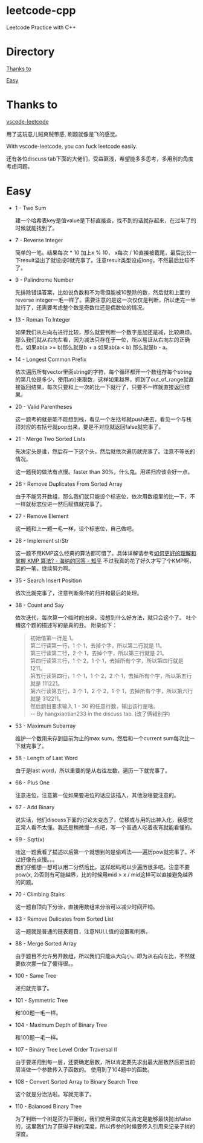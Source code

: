 # leetcode-cpp
Leetcode Practice with C++

# Directory
[Thanks to](#thanks-to)

[Easy](#easy)

# Thanks to
[vscode-leetcode](https://github.com/jdneo/vscode-leetcode)

用了这玩意儿贼爽贼带感, 刷题就像是飞的感觉。

With vscode-leetcode, you can fuck leetcode easily.

还有各位discuss tab下面的大佬们，受益匪浅，希望能多多思考，多用别的角度考虑问题。

# Easy

- 1 - Two Sum
    
    建一个哈希表key是值value是下标直接查，找不到的话就存起来，在过半了的时候就能找到了。

- 7 - Reverse Integer

    简单的一笔。结果每次 * 10 加上x % 10， x每次 / 10直接被截尾，最后比较一下result溢出了就设成0就完事了。注意result类型设成long，不然最后比较不了。

- 9 - Palindrome Number

    先排除错误答案，比如说负数和不为零但能被10整除的数，然后就和上面的reverse integer一毛一样了。需要注意的是这一次仅仅是判断，所以走完一半就行了，还需要考虑整个数是奇数位还是偶数位的情况。

- 13 - Roman To Integer

    如果我们从左向右进行比较，那么就要判断一个数字是加还是减，比较麻烦。那么我们就从右向左看，因为减法只存在于一位，所以易证从右向左的正确性。如果ab(a >= b)那么就是b + a 如果ab(a < b) 那么就是b - a。

- 14 - Longest Common Prefix

    依次遍历所有vector里面string的字符，每个循环都开一个数组存每个string的第几位是多少，使用at()来取数，这样如果越界，抓到了out_of_range就直接返回结果，每次只要和上一次的比一下就行了，只要不一样就直接返回结果。

- 20 - Valid Parentheses

    这一题考的就是能不能想到栈，看见一个左括号就push进去，看见一个与栈顶对应的右括号就pop出来，要是不对应就返回false就完事了。

- 21 - Merge Two Sorted Lists

    先决定头是谁，然后存一下这个头，然后就依次遍历就完事了。注意不等长的情况。

    这一题我的做法有点慢。faster than 30%，什么鬼。用递归应该会好一点。

- 26 - Remove Duplicates From Sorted Array

    由于不能另开数组，那么我们就只能设个标志位，依次用数组里的比一下，不一样就标志位进一然后赋值就完事了。

- 27 - Remove Element

    这一题和上一题一毛一样，设个标志位，自己做吧。

- 28 - Implement strStr

    这一题不用KMP这么经典的算法都可惜了。具体详解请参考[如何更好的理解和掌握 KMP 算法? - 海纳的回答 - 知乎](https://www.zhihu.com/question/21923021/answer/281346746)
    不过我真的花了好久才写了个KMP啊，菜的一笔，继续努力啊。

- 35 - Search Insert Position

    依次比就完事了，注意判断条件的归并和最后的处理。

- 38 - Count and Say

    依次迭代，每次算一个临时的出来，没想到什么好方法，就只会这个了。
    吐个槽这个题的描述写的是真的丑。
    附录如下：
    > 初始值第一行是 1。  
    > 第二行读第一行，1 个 1，去掉个字，所以第二行就是 11。  
    > 第三行读第二行，2 个 1，去掉个字，所以第三行就是 21。  
    > 第四行读第三行，1 个 2，1 个 1，去掉所有个字，所以第四行就是1211。  
    > 第五行读第四行，1 个 1，1 个 2，2 个 1，去掉所有个字，所以第五行就是 111221。  
    > 第六行读第五行，3 个 1，2 个 2，1 个 1，去掉所有个字，所以第六行就是 312211。  
    > 然后题目要求输入 1 - 30 的任意行数，输出该行是啥。  
    > -- By hangxiaotian233 in the discuss tab. (改了俩错别字)

- 53 - Maximum Subarray

    维护一个数用来存到目前为止的max sum，然后和一个current sum每次比一下就完事了。

- 58 - Length of Last Word

    由于是last word，所以重要的是从右往左数，遍历一下就完事了。

- 66 - Plus One

    注意进位，注意第一位如果要进位的话应该插入，其他没啥要注意的。

- 67 - Add Binary

    说实话，他们discuss下面的讨论太变态了，位移或与用的出神入化，我感觉正常人看不太懂。我还是稍微慢一点吧，写一个普通人吃着夜宵就能看懂的。

- 69 - Sqrt(x)

    哇这一题我看了描述以后第一个就想到的是偷鸡法——遍历pow就完事了。不过好像有点慢。。。  
    我们仔细想一想可以用二分然后比，这样起码可以少遍历很多吧。注意不要pow(x, 2)否则有可能越界，比的时候用mid > x / mid这样可以直接避免越界的问题。

- 70 - Climbing Stairs

    这一题自顶向下分治，直接用数组来分治可以减少时间开销。

- 83 - Remove Dulicates from Sorted List
  
    这一题就是普通的链表题目，注意NULL值的设置和判断。

- 88 - Merge Sorted Array

    由于题目不允许另开数组，所以我们只能从大向小，即为从右向左比，不然就要依次挪一位了傻得很。。

- 100 - Same Tree

    递归就完事了。

- 101 - Symmetric Tree

    和100题一毛一样。

- 104 - Maximum Depth of Binary Tree

    和100题一毛一样。

- 107 - Binary Tree Level Order Traversal II

    由于要递归到每一层，还要确定层数，所以肯定要先求出最大层数然后把当前层当做一个参数传入子函数的。
    使用到了104题中的函数。

- 108 - Convert Sorted Array to Binary Search Tree

    这个就是分治法啦。写就完事了。

- 110 - Balanced Binary Tree

    为了判断一个树是否为平衡树，我们使用深度优先肯定是能够最快抛出false的，这里我们为了获得子树的深度，所以传参的时候要传入引用来记录子树的深度。
